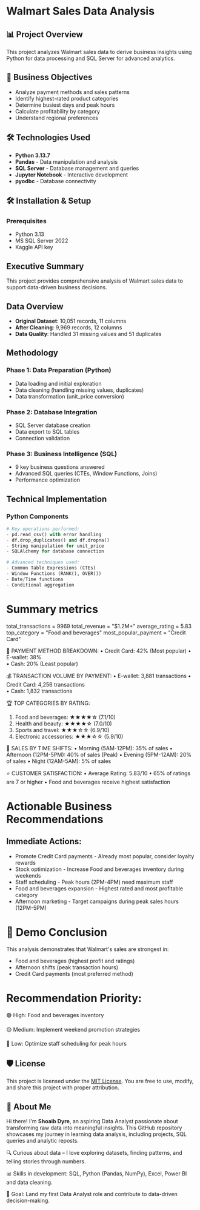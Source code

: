 # Walmart Sales Data Analysis

## 📊 Project Overview
This project analyzes Walmart sales data to derive business insights using Python for data processing and SQL Server for advanced analytics.

## 🎯 Business Objectives
- Analyze payment methods and sales patterns
- Identify highest-rated product categories
- Determine busiest days and peak hours
- Calculate profitability by category
- Understand regional preferences

## 🛠️ Technologies Used
- **Python 3.13.7**
- **Pandas** - Data manipulation and analysis
- **SQL Server** - Database management and queries
- **Jupyter Notebook** - Interactive development
- **pyodbc** - Database connectivity

## 🛠️ Installation & Setup

### Prerequisites
- Python 3.13
- MS SQL Server 2022
- Kaggle API key

## Executive Summary
This project provides comprehensive analysis of Walmart sales data to support data-driven business decisions.

## Data Overview
- **Original Dataset**: 10,051 records, 11 columns
- **After Cleaning**: 9,969 records, 12 columns
- **Data Quality**: Handled 31 missing values and 51 duplicates

## Methodology

### Phase 1: Data Preparation (Python)
- Data loading and initial exploration
- Data cleaning (handling missing values, duplicates)
- Data transformation (unit_price conversion)

### Phase 2: Database Integration
- SQL Server database creation
- Data export to SQL tables
- Connection validation

### Phase 3: Business Intelligence (SQL)
- 9 key business questions answered
- Advanced SQL queries (CTEs, Window Functions, Joins)
- Performance optimization

## Technical Implementation

### Python Components
```python
# Key operations performed:
- pd.read_csv() with error handling
- df.drop_duplicates() and df.dropna()
- String manipulation for unit_price
- SQLAlchemy for database connection

# Advanced techniques used:
- Common Table Expressions (CTEs)
- Window Functions (RANK(), OVER())
- Date/Time functions
- Conditional aggregation 
```
# Summary metrics
total_transactions = 9969
total_revenue = "$1.2M+"
average_rating = 5.83
top_category = "Food and beverages"
most_popular_payment = "Credit Card"

📱 PAYMENT METHOD BREAKDOWN:
• Credit Card:    42%  (Most popular)
• E-wallet:       38%  
• Cash:           20%  (Least popular)

💰 TRANSACTION VOLUME BY PAYMENT:
• E-wallet:    3,881 transactions
• Credit Card: 4,256 transactions  
• Cash:        1,832 transactions

🏆 TOP CATEGORIES BY RATING:
1. Food and beverages:        ★★★★☆ (7.1/10)
2. Health and beauty:         ★★★★☆ (7.0/10)
3. Sports and travel:         ★★★☆☆ (6.9/10)
4. Electronic accessories:    ★★★☆☆ (5.9/10)

🌅 SALES BY TIME SHIFTS:
• Morning (5AM-12PM):    35% of sales
• Afternoon (12PM-5PM):  40% of sales (Peak)
• Evening (5PM-12AM):    20% of sales
• Night (12AM-5AM):      5% of sales

⭐ CUSTOMER SATISFACTION:
• Average Rating: 5.83/10
• 65% of ratings are 7 or higher
• Food and beverages receive highest satisfaction

# Actionable Business Recommendations
## Immediate Actions:
- Promote Credit Card payments - Already most popular, consider loyalty rewards
- Stock optimization - Increase Food and beverages inventory during weekends
- Staff scheduling - Peak hours (2PM-4PM) need maximum staff
- Food and beverages expansion - Highest rated and most profitable category
- Afternoon marketing - Target campaigns during peak sales hours (12PM-5PM)

# 🎯 Demo Conclusion
This analysis demonstrates that Walmart's sales are strongest in:
- Food and beverages (highest profit and ratings)
- Afternoon shifts (peak transaction hours)
- Credit Card payments (most preferred method)

# Recommendation Priority:

🟢 High: Food and beverages inventory

🟡 Medium: Implement weekend promotion strategies

🔵 Low: Optimize staff scheduling for peak hours

## 🛡️ License

This project is licensed under the [MIT License](LICENSE). You are free to use, modify, and share this project with proper attribution.

## 🌟 About Me

Hi there! I'm **Shoaib Dyre**, an aspiring Data Analyst passionate about transforming raw data into meaningful insights. This GitHub repository showcases my journey in learning data analysis, including projects, SQL queries and analytic reposts.

  🔍 Curious about data – I love exploring datasets, finding patterns, and telling stories through numbers.

  📊 Skills in development: SQL, Python (Pandas, NumPy), Excel, Power BI and data cleaning.

  🎯 Goal: Land my first Data Analyst role and contribute to data-driven decision-making.
